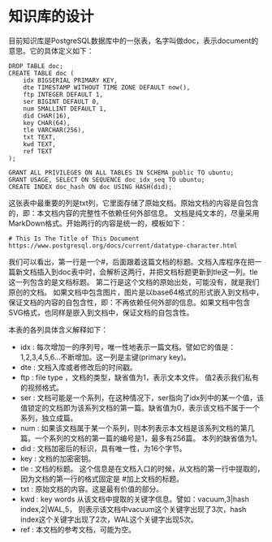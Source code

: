 # 知识库的设计

目前知识库是PostgreSQL数据库中的一张表，名字叫做doc，表示document的意思。它的具体定义如下：

```
DROP TABLE doc;
CREATE TABLE doc (
	idx BIGSERIAL PRIMARY KEY,
	dte TIMESTAMP WITHOUT TIME ZONE DEFAULT now(),
	ftp INTEGER DEFAULT 1,
	ser BIGINT DEFAULT 0,
	num SMALLINT DEFAULT 1,
	did CHAR(16),
	key CHAR(64),
	tle VARCHAR(256),
	txt TEXT,
	kwd TEXT,
	ref TEXT
);

GRANT ALL PRIVILEGES ON ALL TABLES IN SCHEMA public TO ubuntu;
GRANT USAGE, SELECT ON SEQUENCE doc_idx_seq TO ubuntu;
CREATE INDEX doc_hash ON doc USING HASH(did);
```

这张表中最重要的列是txt列，它里面存储了原始文档。原始文档的内容是自包含的，即：本文档内容的完整性不依赖任何外部信息。 文档是纯文本的，尽量采用MarkDown格式。开始两行的内容是统一的，模板如下：
```
# This Is The Title of This Document
https://www.postgresql.org/docs/current/datatype-character.html
```

我们可以看出，第一行是一个#，后面跟着这篇文档的标题。文档入库程序在把一篇新文档插入到doc表中时，会解析这两行，并把文档标题更新到tle这一列。tle这一列包含的是文档标题。 第二行是这个文档的原始出处，可能没有，就是我们原创的文档。 如果文档中包含图片，图片是以base64格式的形式嵌入到文档中，保证文档的内容的自包含性，即：不再依赖任何外部的信息。如果文档中包含SVG格式，也同样是嵌入到文档中，保证文档的自包含性。

本表的各列具体含义解释如下：

- idx : 每次增加一的序列号，唯一性地表示一篇文档。譬如它的值是：1,2,3,4,5,6...不断增加。这一列是主键(primary key)。
- dte : 文档入库或者修改后的时间戳。
- ftp : file type ，文档的类型，缺省值为1，表示文本文件。 值2表示我们私有的视频格式。
- ser : 文档可能是一个系列，在这种情况下，ser指向了idx列中的某一个值，该值锁定的文档即为该系列文档的第一篇。缺省值为0，表示该文档不属于一个系列，独立成篇。
- num : 如果该文档属于某一个系列，则本列表示本文档是该系列文档的第几篇。一个系列的文档的第一篇的编号是1，最多有256篇。 本列的缺省值为1。
- did : 文档加密后的标识，具有唯一性，为16个字节。
- key : 文档的加密密钥。
- tle : 文档的标题。 这个信息是在文档入口的时候，从文档的第一行中提取的，因为文档的第一行的格式固定是 #加上文档的标题。
- txt : 原始文档的内容。这是最有价值的部分。
- kwd : key words 从该文档中提取的关键字信息。譬如：vacuum,3|hash index,2|WAL,5， 则表示该文档中vacuum这个关键字出现了3次，hash index这个关键字出现了2次，WAL这个关键字出现5次。
- ref : 本文档的参考文档，可能为空。


